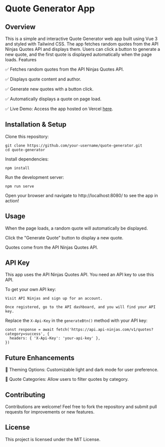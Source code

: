 # Quote Generator App
## Overview

This is a simple and interactive Quote Generator web app built using Vue 3 and styled with Tailwind CSS. The app fetches random quotes from the API Ninjas Quotes API and displays them. Users can click a button to generate a new quote, and the first quote is displayed automatically when the page loads.
Features

✅ Fetches random quotes from the API Ninjas Quotes API.

✅ Displays quote content and author.

✅ Generate new quotes with a button click.

✅ Automatically displays a quote on page load.

✅ Live Demo: Access the app hosted on Vercel [here](https://quotegen-psi.vercel.app/).
## Installation & Setup

Clone this repository:
```
git clone https://github.com/your-username/quote-generator.git
cd quote-generator
```
Install dependencies:
```
npm install
```
Run the development server:
```
npm run serve
```
Open your browser and navigate to http://localhost:8080/ to see the app in action!
## Usage

When the page loads, a random quote will automatically be displayed.

Click the "Generate Quote" button to display a new quote.

Quotes come from the API Ninjas Quotes API.

## API Key

This app uses the API Ninjas Quotes API. You need an API key to use this API.

To get your own API key:

    Visit API Ninjas and sign up for an account.

    Once registered, go to the API dashboard, and you will find your API key.

Replace the ```X-Api-Key``` in the ```generateBtn()``` method with your API key:
```
const response = await fetch('https://api.api-ninjas.com/v1/quotes?category=success', {
  headers: { 'X-Api-Key': 'your-api-key' },
})
```
## Future Enhancements

🔹 Theming Options: Customizable light and dark mode for user preference.

🔹 Quote Categories: Allow users to filter quotes by category.
## Contributing

Contributions are welcome! Feel free to fork the repository and submit pull requests for improvements or new features.
## License

This project is licensed under the MIT License.
